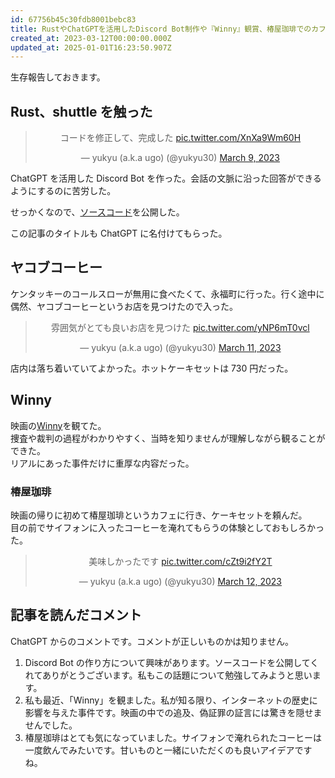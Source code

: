 ```yaml
---
id: 67756b45c30fdb8001bebc83
title: RustやChatGPTを活用したDiscord Bot制作や『Winny』観賞、椿屋珈琲でのカフェタイム：充実した週末を過ごす
created_at: 2023-03-12T00:00:00.000Z
updated_at: 2025-01-01T16:23:50.907Z
---
```


<p>生存報告しておきます。</p>
<h2>Rust、shuttle を触った</h2>
<blockquote class="twitter-tweet" data-dnt="true" align="center"><p lang="ja" dir="ltr">コードを修正して、完成した <a href="https://t.co/XnXa9Wm60H">pic.twitter.com/XnXa9Wm60H</a></p>&mdash; yukyu (a.k.a ugo) (@yukyu30) <a href="https://twitter.com/yukyu30/status/1633857378033741824?ref_src=twsrc%5Etfw">March 9, 2023</a></blockquote>
<script async src="https://platform.twitter.com/widgets.js" charset="utf-8"></script>
<p>ChatGPT を活用した Discord Bot を作った。会話の文脈に沿った回答ができるようにするのに苦労した。</p>
<p>せっかくなので、<a href="https://github.com/yukyu30/-bot-for-discord">ソースコード</a>を公開した。</p>
<p>この記事のタイトルも ChatGPT に名付けてもらった。</p>
<h2>ヤコブコーヒー</h2>
<p>ケンタッキーのコールスローが無用に食べたくて、永福町に行った。行く途中に偶然、ヤコブコーヒーというお店を見つけたので入った。</p>
<blockquote class="twitter-tweet" data-dnt="true" align="center"><p lang="ja" dir="ltr">雰囲気がとても良いお店を見つけた <a href="https://t.co/yNP6mT0vcl">pic.twitter.com/yNP6mT0vcl</a></p>&mdash; yukyu (a.k.a ugo) (@yukyu30) <a href="https://twitter.com/yukyu30/status/1634422862986752005?ref_src=twsrc%5Etfw">March 11, 2023</a></blockquote>
<script async src="https://platform.twitter.com/widgets.js" charset="utf-8"></script>
<p>店内は落ち着いていてよかった。ホットケーキセットは 730 円だった。</p>
<h2>Winny</h2>
<p>映画の<a href="https://winny-movie.com/">Winny</a>を観てた。<br>
捜査や裁判の過程がわかりやすく、当時を知りませんが理解しながら観ることができた。<br>
リアルにあった事件だけに重厚な内容だった。</p>
<h3>椿屋珈琲</h3>
<p>映画の帰りに初めて椿屋珈琲というカフェに行き、ケーキセットを頼んだ。<br>
目の前でサイフォンに入ったコーヒーを淹れてもらうの体験としておもしろかった。</p>
<blockquote class="twitter-tweet" data-dnt="true" align="center"><p lang="ja" dir="ltr">美味しかったです <a href="https://t.co/cZt9i2fY2T">pic.twitter.com/cZt9i2fY2T</a></p>&mdash; yukyu (a.k.a ugo) (@yukyu30) <a href="https://twitter.com/yukyu30/status/1634903632297721856?ref_src=twsrc%5Etfw">March 12, 2023</a></blockquote>
<script async src="https://platform.twitter.com/widgets.js" charset="utf-8"></script>
<h2>記事を読んだコメント</h2>
<p>ChatGPT からのコメントです。コメントが正しいものかは知りません。</p>
<ol>
<li>Discord Bot の作り方について興味があります。ソースコードを公開してくれてありがとうございます。私もこの話題について勉強してみようと思います。</li>
<li>私も最近、「Winny」を観ました。私が知る限り、インターネットの歴史に影響を与えた事件です。映画の中での追及、偽証罪の証言には驚きを隠せませんでした。</li>
<li>椿屋珈琲はとても気になっていました。サイフォンで淹れられたコーヒーは一度飲んでみたいです。甘いものと一緒にいただくのも良いアイデアですね。</li>
</ol>
